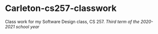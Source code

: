 # Carleton-cs257-classwork
Class work for my Software Design class, CS 257.
*Third term of the 2020-2021 school year*
